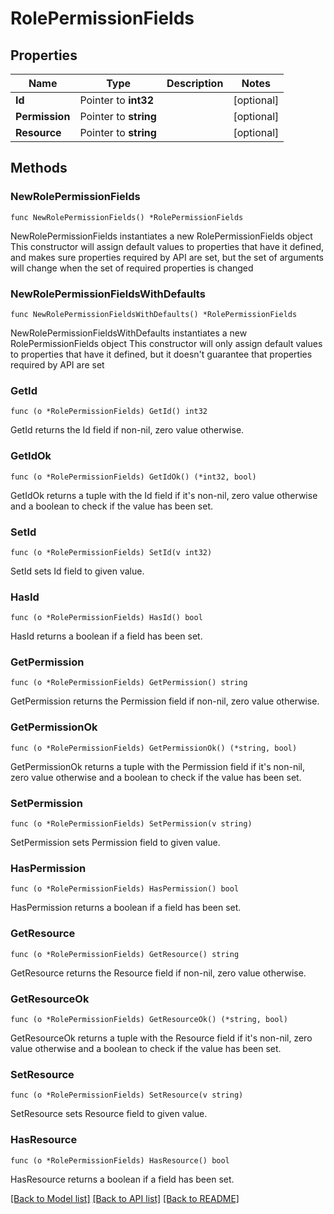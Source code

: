 # RolePermissionFields

## Properties

Name | Type | Description | Notes
------------ | ------------- | ------------- | -------------
**Id** | Pointer to **int32** |  | [optional] 
**Permission** | Pointer to **string** |  | [optional] 
**Resource** | Pointer to **string** |  | [optional] 

## Methods

### NewRolePermissionFields

`func NewRolePermissionFields() *RolePermissionFields`

NewRolePermissionFields instantiates a new RolePermissionFields object
This constructor will assign default values to properties that have it defined,
and makes sure properties required by API are set, but the set of arguments
will change when the set of required properties is changed

### NewRolePermissionFieldsWithDefaults

`func NewRolePermissionFieldsWithDefaults() *RolePermissionFields`

NewRolePermissionFieldsWithDefaults instantiates a new RolePermissionFields object
This constructor will only assign default values to properties that have it defined,
but it doesn't guarantee that properties required by API are set

### GetId

`func (o *RolePermissionFields) GetId() int32`

GetId returns the Id field if non-nil, zero value otherwise.

### GetIdOk

`func (o *RolePermissionFields) GetIdOk() (*int32, bool)`

GetIdOk returns a tuple with the Id field if it's non-nil, zero value otherwise
and a boolean to check if the value has been set.

### SetId

`func (o *RolePermissionFields) SetId(v int32)`

SetId sets Id field to given value.

### HasId

`func (o *RolePermissionFields) HasId() bool`

HasId returns a boolean if a field has been set.

### GetPermission

`func (o *RolePermissionFields) GetPermission() string`

GetPermission returns the Permission field if non-nil, zero value otherwise.

### GetPermissionOk

`func (o *RolePermissionFields) GetPermissionOk() (*string, bool)`

GetPermissionOk returns a tuple with the Permission field if it's non-nil, zero value otherwise
and a boolean to check if the value has been set.

### SetPermission

`func (o *RolePermissionFields) SetPermission(v string)`

SetPermission sets Permission field to given value.

### HasPermission

`func (o *RolePermissionFields) HasPermission() bool`

HasPermission returns a boolean if a field has been set.

### GetResource

`func (o *RolePermissionFields) GetResource() string`

GetResource returns the Resource field if non-nil, zero value otherwise.

### GetResourceOk

`func (o *RolePermissionFields) GetResourceOk() (*string, bool)`

GetResourceOk returns a tuple with the Resource field if it's non-nil, zero value otherwise
and a boolean to check if the value has been set.

### SetResource

`func (o *RolePermissionFields) SetResource(v string)`

SetResource sets Resource field to given value.

### HasResource

`func (o *RolePermissionFields) HasResource() bool`

HasResource returns a boolean if a field has been set.


[[Back to Model list]](../README.md#documentation-for-models) [[Back to API list]](../README.md#documentation-for-api-endpoints) [[Back to README]](../README.md)



